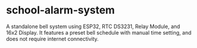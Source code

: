 # school-alarm-system
A standalone bell system using ESP32, RTC DS3231, Relay Module, and 16x2 Display. It features a preset bell schedule with manual time setting, and does not require internet connectivity.
